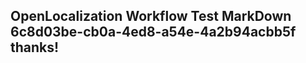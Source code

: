 <properties
ms.topic="hero-topic"
ms.test1="hero-topic"
ms.test2="test"/>

## OpenLocalization Workflow Test MarkDown 6c8d03be-cb0a-4ed8-a54e-4a2b94acbb5f thanks!
